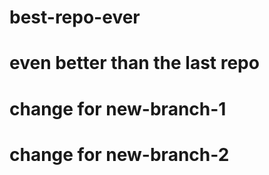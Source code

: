 # best-repo-ever
# even better than the last repo
# change for new-branch-1
# change for new-branch-2